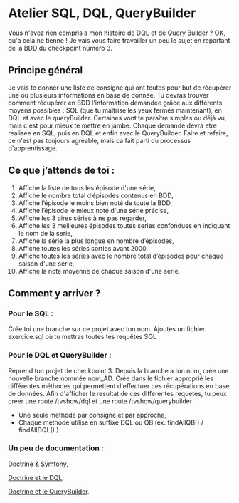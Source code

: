 # Atelier SQL, DQL, QueryBuilder
Vous n'avez rien compris a mon histoire de DQL et de Query Builder ? OK, qu'a cela ne tienne !
Je vais vous faire travailler un peu le sujet en repartant de la BDD du checkpoint numéro 3.


## Principe général

Je vais te donner une liste de consigne qui ont toutes pour but de récupérer une ou plusieurs informations en base de donnée.
Tu devras trouver comment récupérer en BDD l'information demandée grâce aux différents moyens possibles : SQL (que tu maîtrise les yeux fermés maintenant), en DQL et avec le queryBuilder.
Certaines vont te paraître simples ou déjà vu, mais c'est pour mieux te mettre en jambe.
Chaque demande devra etre realisée en SQL, puis en DQL et enfin avec le QueryBuilder.
Faire et refaire, ce n'est pas toujours agréable, mais ca fait parti du processus d'apprentissage.

## Ce que j’attends de toi :

1. Affiche la liste de tous les épisode d'une série,
2. Affiche le nombre total d’épisodes contenus en BDD,
3. Affiche l’épisode le moins bien noté de toute la BDD,
4. Affiche l’épisode le mieux noté d'une série précise,
5. Affiche les 3 pires séries à ne pas regarder,
6. Affiche les 3 meilleures épisodes toutes series confondues en indiquant le nom de la serie,
7. Affiche la série la plus longue en nombre d’épisodes,
8. Affiche toutes les séries sorties avant 2000.
9. Affiche toutes les séries avec le nombre total d’épisodes pour chaque saison d'une série,
10. Affiche la note moyenne de chaque saison d'une série,

## Comment y arriver ?

### Pour le SQL :
Crée toi une branche sur ce projet avec ton nom.
Ajoutes un fichier exercice.sql où tu mettras toutes tes requêtes SQL

### Pour le DQL et QueryBuilder :
Reprend ton projet de checkpoint 3.
Depuis la branche a ton nom, crée une nouvelle branche nommée nom_AD.
Crée dans le fichier approprié les différentes méthodes qui permettent d'effectuer ces récupérations en base de données.
Afin d'afficher le resultat de ces differentes requetes, tu peux creer une route /tvshow/dql et une route /tvshow/querybuilder

* Une seule méthode par consigne et par approche,
* Chaque méthode utilise en suffixe DQL ou QB (ex. findAllQB() / findAllDQL() )


### Un peu de documentation :

[Doctrine & Symfony](http://symfony.com/doc/current/doctrine.html),

[Doctrine et le DQL](http://docs.doctrine-project.org/projects/doctrine-orm/en/latest/reference/dql-doctrine-query-language.html),

[Doctrine et le QueryBuilder](http://docs.doctrine-project.org/projects/doctrine-orm/en/latest/reference/query-builder.html).

